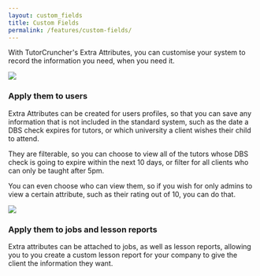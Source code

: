 ```yaml
---
layout: custom_fields
title: Custom Fields
permalink: /features/custom-fields/
---
```

With TutorCruncher's Extra Attributes, you can customise your system to record the information you need, when you need it.

<a href="/img/features/extra-attribute-list.png" data-lightbox="lightbox" data-title="The list of extra attributes for a company" class="thumbnail">
  <img src="/img/features/extra-attribute-list.png" alt-text="The list of extra attributes for a company"/>
</a>

<h3 id="apply-to-users">Apply them to users</h3>

Extra Attributes can be created for users profiles, so that you can save any information that is not included in the standard system, such as the date a DBS check expires for tutors, or which university a client wishes their child to attend.

They are filterable, so you can choose to view all of the tutors whose DBS check is going to expire within the next 10 days, or filter for all clients who can only be taught after 5pm.

You can even choose who can view them, so if you wish for only admins to view a certain attribute, such as their rating out of 10, you can do that.

<a href="/img/features/attribute-form.png" data-lightbox="lightbox" data-title="Extra Attribute form" class="thumbnail">
  <img src="/img/features/attribute-form.png" alt-text="Extra Attribute form"/>
</a>

<h3 id="apply-to-jobs">Apply them to jobs and lesson reports</h3>

Extra attributes can be attached to jobs, as well as lesson reports, allowing you to you create a custom lesson report for your company to give the client the information they want.
